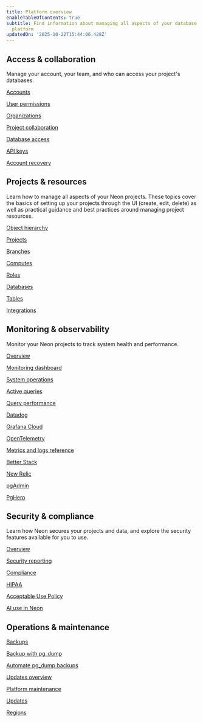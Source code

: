 ```yaml
---
title: Platform overview
enableTableOfContents: true
subtitle: Find information about managing all aspects of your database using the Neon
  platform
updatedOn: '2025-10-22T15:44:06.428Z'
---
```


## Access & collaboration

Manage your account, your team, and who can access your project's databases.

<DetailIconCards>

<a href="/docs/manage/accounts" description="About Neon account types" icon="user">Accounts</a>

<a href="/docs/manage/user-permissions" description="Manage user permissions and access levels" icon="user">User permissions</a>

<a href="/docs/manage/organizations" description="Build your team in Neon" icon="handshake">Organizations</a>

<a href="/docs/guides/project-collaboration-guide" description="Collaborate on your projects with other users" icon="import">Project collaboration</a>

<a href="/docs/manage/database-access" description="Learn how to manage user access to your databases using roles" icon="database">Database access</a>

<a href="/docs/manage/api-keys" description="Generate and manage API keys" icon="network">API keys</a>

<a href="/docs/manage/account-recovery" description="Recover your account and reset your password" icon="user">Account recovery</a>

</DetailIconCards>

## Projects & resources

Learn how to manage all aspects of your Neon projects. These topics cover the basics of setting up your projects through the UI (create, edit, delete) as well as practical guidance and best practices around managing project resources.

<DetailIconCards>

<a href="/docs/manage/overview" description="Learn about the Neon project and all its resources" icon="filter">Object hierarchy</a>

<a href="/docs/manage/projects" description="Create and manage projects in Neon" icon="ladder">Projects</a>

<a href="/docs/manage/branches" description="Learn about database branching in Neon" icon="branching">Branches</a>

<a href="/docs/manage/computes" description="Configure and optimimze compute resources for your Neon projects" icon="laptop">Computes</a>

<a href="/docs/manage/roles" description="Manage roles within projects and assign permissions" icon="user">Roles</a>

<a href="/docs/manage/databases" description="Manage your database from the Console, CLI, or API" icon="database">Databases</a>

<a href="/docs/guides/tables" description="Use the Tables page to easily view, edit, and manage your database entries" icon="data">Tables</a>

<a href="/docs/manage/integrations" description="Manage third-party integrations with your Neon project" icon="handshake">Integrations</a>

</DetailIconCards>

## Monitoring & observability

Monitor your Neon projects to track system health and performance.

<DetailIconCards>

<a href="/docs/introduction/monitoring" description="Learn about monitoring resources and metrics in Neon" icon="research">Overview</a>

<a href="/docs/introduction/monitoring-page" description="Dashboard graphs for monitoring system and database metrics" icon="gui">Monitoring dashboard</a>

<a href="/docs/manage/operations" description="Track actions taken by the control plane on project resources" icon="chart-bar">System operations</a>

<a href="/docs/introduction/monitor-active-queries" description="View and analyze running queries in your database" icon="import">Active queries</a>

<a href="/docs/introduction/monitor-query-performance" description="View and analyze query performance for your Neon database" icon="research">Query performance</a>

<a href="/docs/guides/datadog" description="Monitor your database with Datadog" icon="import">Datadog</a>

<a href="/docs/guides/grafana-cloud" description="Monitor your database with Grafana Cloud" icon="import">Grafana Cloud</a>

<a href="/docs/guides/opentelemetry" description="Monitor your database with OpenTelemetry" icon="import">OpenTelemetry</a>

<a href="/docs/reference/metrics-logs" description="Metrics and logs reference for monitoring" icon="research">Metrics and logs reference</a>

<a href="https://neon.com/guides/betterstack-otel-neon" description="Monitor Neon with Better Stack using OpenTelemetry integration" icon="import">Better Stack</a>

<a href="https://neon.com/guides/newrelic-otel-neon" description="Monitor Neon with New Relic using OpenTelemetry integration" icon="import">New Relic</a>

<a href="/docs/introduction/monitor-pgadmin" description="Monitor your Neon Postgres database with pgAdmin" icon="wrench">pgAdmin</a>

<a href="/docs/introduction/monitor-pghero" description="Monitor your Neon Postgres database with PgHero" icon="wrench">PgHero</a>

</DetailIconCards>

## Security & compliance

Learn how Neon secures your projects and data, and explore the security features available for you to use.

<DetailIconCards>

<a href="/docs/security/security-overview" description="Overview of Neon's security features" icon="privacy">Overview</a>

<a href="/docs/security/security-reporting" description="Report security vulnerabilities and incidents" icon="respond-arrow">Security reporting</a>

<a href="/docs/security/compliance" description="Learn how Neon complies with various standards" icon="check">Compliance</a>

<a href="/docs/security/hipaa" description="HIPAA compliance with Neon" icon="privacy">HIPAA</a>

<a href="/docs/security/acceptable-use-policy" description="Read about Neon's acceptable use policies" icon="privacy">Acceptable Use Policy</a>

<a href="/docs/security/ai-use-in-neon" description="Learn about how AI is used in Neon" icon="openai">AI use in Neon</a>

</DetailIconCards>

## Operations & maintenance

<DetailIconCards>

<a href="/docs/manage/backups" description="An overview of backup strategies for Neon Postgres" icon="database">Backups</a>

<a href="/docs/manage/backup-pg-dump" description="Learn how to create a backup of your Neon database using pg_dump" icon="database">Backup with pg_dump</a>

<a href="/docs/manage/backup-pg-dump-automate" description="Automate backups of your Neon database to S3 with pg_dump and GitHub Actions" icon="stopwatch">Automate pg_dump backups</a>

<a href="/docs/manage/maintenance-updates-overview" description="Overview of Neon platform maintenance and compute updates" icon="research">Updates overview</a>

<a href="/docs/manage/platform-maintenance" description="Find out how Neon manages essential platform maintenance and critical security updates" icon="gui">Platform maintenance</a>

<a href="/docs/manage/updates" description="Learn about updates for Neon computes and Postgres" icon="import">Updates</a>

<a href="/docs/introduction/regions" description="Learn about Neon regions and availability" icon="globe">Regions</a>

</DetailIconCards>
